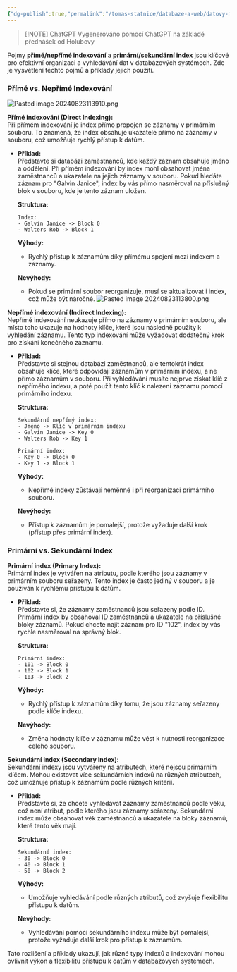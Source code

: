 ```yaml
---
{"dg-publish":true,"permalink":"/tomas-statnice/databaze-a-web/datovy-management/zaklady-indexovani/primarni-a-sekundarni-index/","tags":["tomas","datovy_management","databaze_a_web"],"noteIcon":""}
---
```


> [!NOTE] ChatGPT
> Vygenerováno pomocí ChatGPT na základě přednášek od Holubovy

Pojmy **přímé/nepřímé indexování** a **primární/sekundární index** jsou klíčové pro efektivní organizaci a vyhledávání dat v databázových systémech. Zde je vysvětlení těchto pojmů a příklady jejich použití.
### Přímé vs. Nepřímé Indexování
![Pasted image 20240823113910.png](/img/user/assets/img/Pasted%20image%2020240823113910.png)

**Přímé indexování (Direct Indexing):**  
Při přímém indexování je index přímo propojen se záznamy v primárním souboru. To znamená, že index obsahuje ukazatele přímo na záznamy v souboru, což umožňuje rychlý přístup k datům.

- **Příklad:**  
  Představte si databázi zaměstnanců, kde každý záznam obsahuje jméno a oddělení. Při přímém indexování by index mohl obsahovat jména zaměstnanců a ukazatele na jejich záznamy v souboru. Pokud hledáte záznam pro "Galvin Janice", index by vás přímo nasměroval na příslušný blok v souboru, kde je tento záznam uložen.

  **Struktura:**
  ```
  Index:
  - Galvin Janice -> Block 0
  - Walters Rob -> Block 1
  ```

  **Výhody:**
  - Rychlý přístup k záznamům díky přímému spojení mezi indexem a záznamy.
  
  **Nevýhody:**
  - Pokud se primární soubor reorganizuje, musí se aktualizovat i index, což může být náročné.
![Pasted image 20240823113800.png](/img/user/assets/img/Pasted%20image%2020240823113800.png)

**Nepřímé indexování (Indirect Indexing):**  
Nepřímé indexování neukazuje přímo na záznamy v primárním souboru, ale místo toho ukazuje na hodnoty klíče, které jsou následně použity k vyhledání záznamu. Tento typ indexování může vyžadovat dodatečný krok pro získání konečného záznamu.

- **Příklad:**  
  Představte si stejnou databázi zaměstnanců, ale tentokrát index obsahuje klíče, které odpovídají záznamům v primárním indexu, a ne přímo záznamům v souboru. Při vyhledávání musíte nejprve získat klíč z nepřímého indexu, a poté použít tento klíč k nalezení záznamu pomocí primárního indexu.

  **Struktura:**
  ```
  Sekundární nepřímý index:
  - Jméno -> Klíč v primárním indexu
  - Galvin Janice -> Key 0
  - Walters Rob -> Key 1
  
  Primární index:
  - Key 0 -> Block 0
  - Key 1 -> Block 1
  ```

  **Výhody:**
  - Nepřímé indexy zůstávají neměnné i při reorganizaci primárního souboru.
  
  **Nevýhody:**
  - Přístup k záznamům je pomalejší, protože vyžaduje další krok (přístup přes primární index).

### Primární vs. Sekundární Index

**Primární index (Primary Index):**  
Primární index je vytvářen na atributu, podle kterého jsou záznamy v primárním souboru seřazeny. Tento index je často jediný v souboru a je používán k rychlému přístupu k datům.

- **Příklad:**  
  Představte si, že záznamy zaměstnanců jsou seřazeny podle ID. Primární index by obsahoval ID zaměstnanců a ukazatele na příslušné bloky záznamů. Pokud chcete najít záznam pro ID "102", index by vás rychle nasměroval na správný blok.

  **Struktura:**
  ```
  Primární index:
  - 101 -> Block 0
  - 102 -> Block 1
  - 103 -> Block 2
  ```

  **Výhody:**
  - Rychlý přístup k záznamům díky tomu, že jsou záznamy seřazeny podle klíče indexu.
  
  **Nevýhody:**
  - Změna hodnoty klíče v záznamu může vést k nutnosti reorganizace celého souboru.

**Sekundární index (Secondary Index):**  
Sekundární indexy jsou vytvářeny na atributech, které nejsou primárním klíčem. Mohou existovat více sekundárních indexů na různých atributech, což umožňuje přístup k záznamům podle různých kritérií.

- **Příklad:**  
  Představte si, že chcete vyhledávat záznamy zaměstnanců podle věku, což není atribut, podle kterého jsou záznamy seřazeny. Sekundární index může obsahovat věk zaměstnanců a ukazatele na bloky záznamů, které tento věk mají.

  **Struktura:**
  ```
  Sekundární index:
  - 30 -> Block 0
  - 40 -> Block 1
  - 50 -> Block 2
  ```

  **Výhody:**
  - Umožňuje vyhledávání podle různých atributů, což zvyšuje flexibilitu přístupu k datům.
  
  **Nevýhody:**
  - Vyhledávání pomocí sekundárního indexu může být pomalejší, protože vyžaduje další krok pro přístup k záznamům.

Tato rozlišení a příklady ukazují, jak různé typy indexů a indexování mohou ovlivnit výkon a flexibilitu přístupu k datům v databázových systémech.